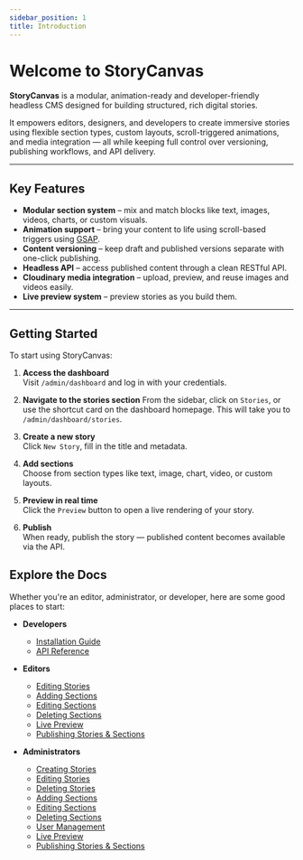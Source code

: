 ```yaml
---
sidebar_position: 1
title: Introduction
---
```


# Welcome to StoryCanvas

**StoryCanvas** is a modular, animation-ready and developer-friendly headless CMS designed for building structured, rich digital stories.

It empowers editors, designers, and developers to create immersive stories using flexible section types, custom layouts, scroll-triggered animations, and media integration — all while keeping full control over versioning, publishing workflows, and API delivery.

---

## Key Features

- **Modular section system** – mix and match blocks like text, images, videos, charts, or custom visuals.
- **Animation support** – bring your content to life using scroll-based triggers using [GSAP](https://gsap.com/).
- **Content versioning** – keep draft and published versions separate with one-click publishing.
- **Headless API** – access published content through a clean RESTful API.
- **Cloudinary media integration** – upload, preview, and reuse images and videos easily. 
- **Live preview system** – preview stories as you build them.

---

## Getting Started

To start using StoryCanvas:

1. **Access the dashboard**  
   Visit `/admin/dashboard` and log in with your credentials.

2. **Navigate to the stories section**
   From the sidebar, click on `Stories`, or use the shortcut card on the dashboard homepage.
   This will take you to `/admin/dashboard/stories`.
3. **Create a new story**  
   Click `New Story`, fill in the title and metadata.

4. **Add sections**  
   Choose from section types like text, image, chart, video, or custom layouts.

5. **Preview in real time**  
   Click the `Preview` button to open a live rendering of your story.

6. **Publish**  
   When ready, publish the story — published content becomes available via the API.

## Explore the Docs

Whether you're an editor, administrator, or developer, here are some good places to start:

- **Developers**
  - [Installation Guide](./installation)
  - [API Reference](./api-reference)

- **Editors**
  - [Editing Stories](./edit-story)
  - [Adding Sections](./create-section)
  - [Editing Sections](./edit-section)
  - [Deleting Sections](./delete-section)
  - [Live Preview](./preview)
  - [Publishing Stories & Sections](./publish)

- **Administrators**
  - [Creating Stories](./create-story)
  - [Editing Stories](./edit-story)
  - [Deleting Stories](./delete-story)
  - [Adding Sections](./create-section)
  - [Editing Sections](./edite-section)
  - [Deleting Sections](./delete-section)
  - [User Management](./users)
  - [Live Preview](./preview)
  - [Publishing Stories & Sections](./publish)
